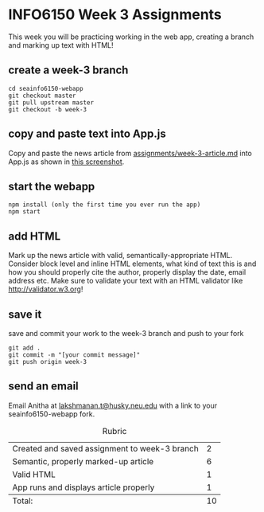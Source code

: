 # INFO6150 Week 3 Assignments

This week you will be practicing working in the web app, creating a branch and marking up text with HTML!

## create a week-3 branch
```
cd seainfo6150-webapp
git checkout master
git pull upstream master
git checkout -b week-3
```

## copy and paste text into App.js
Copy and paste the news article from <a href="./week-3-article.md">assignments/week-3-article.md</a> into App.js as shown in <a href="./week-3-paste-text.png">this screenshot</a>. 

## start the webapp
```
npm install (only the first time you ever run the app)
npm start
```

## add HTML
Mark up the news article with valid, semantically-appropriate HTML. Consider block level and inline HTML elements, what kind of text this is and how you should properly cite the author, properly display the date, email address etc. Make sure to validate your text with an HTML validator like http://validator.w3.org!

## save it 
save and commit your work to the week-3 branch and push to your fork
```
git add . 
git commit -m "[your commit message]"
git push origin week-3
```

## send an email 
Email Anitha at lakshmanan.t@husky.neu.edu with a link to your seainfo6150-webapp fork. 


<table>
  <caption>Rubric</caption>
  <tbody>
    <tr>
      <td>Created and saved assignment to week-3 branch</td>
      <td>2</td>
    </tr>
    <tr>
      <td>Semantic, properly marked-up article</td>
      <td>6</td>
    </tr>
    <tr>
      <td>Valid HTML</td>
      <td>1</td>
    </tr>
    <tr>
      <td>App runs and displays article properly</td>
      <td>1</td>
    </tr>
  </tbody>
  <tfoot>
    <td>Total:</td>
    <td>10</td>
  </tfoot>
</table>
